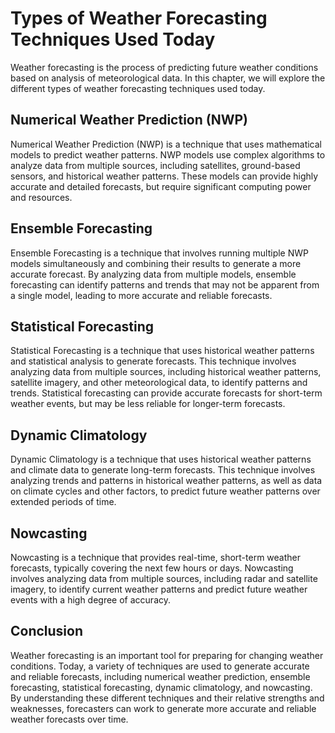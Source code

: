 Types of Weather Forecasting Techniques Used Today
================================================================================================

Weather forecasting is the process of predicting future weather conditions based on analysis of meteorological data. In this chapter, we will explore the different types of weather forecasting techniques used today.

Numerical Weather Prediction (NWP)
----------------------------------

Numerical Weather Prediction (NWP) is a technique that uses mathematical models to predict weather patterns. NWP models use complex algorithms to analyze data from multiple sources, including satellites, ground-based sensors, and historical weather patterns. These models can provide highly accurate and detailed forecasts, but require significant computing power and resources.

Ensemble Forecasting
--------------------

Ensemble Forecasting is a technique that involves running multiple NWP models simultaneously and combining their results to generate a more accurate forecast. By analyzing data from multiple models, ensemble forecasting can identify patterns and trends that may not be apparent from a single model, leading to more accurate and reliable forecasts.

Statistical Forecasting
-----------------------

Statistical Forecasting is a technique that uses historical weather patterns and statistical analysis to generate forecasts. This technique involves analyzing data from multiple sources, including historical weather patterns, satellite imagery, and other meteorological data, to identify patterns and trends. Statistical forecasting can provide accurate forecasts for short-term weather events, but may be less reliable for longer-term forecasts.

Dynamic Climatology
-------------------

Dynamic Climatology is a technique that uses historical weather patterns and climate data to generate long-term forecasts. This technique involves analyzing trends and patterns in historical weather patterns, as well as data on climate cycles and other factors, to predict future weather patterns over extended periods of time.

Nowcasting
----------

Nowcasting is a technique that provides real-time, short-term weather forecasts, typically covering the next few hours or days. Nowcasting involves analyzing data from multiple sources, including radar and satellite imagery, to identify current weather patterns and predict future weather events with a high degree of accuracy.

Conclusion
----------

Weather forecasting is an important tool for preparing for changing weather conditions. Today, a variety of techniques are used to generate accurate and reliable forecasts, including numerical weather prediction, ensemble forecasting, statistical forecasting, dynamic climatology, and nowcasting. By understanding these different techniques and their relative strengths and weaknesses, forecasters can work to generate more accurate and reliable weather forecasts over time.
